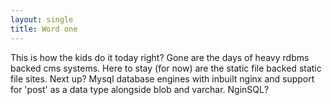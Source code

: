 ```yaml
---
layout: single
title: Word one
---
```

This is how the kids do it today right? Gone are the days of heavy rdbms backed cms systems. Here to stay (for now) are the static file backed static file sites. Next up? Mysql database engines with inbuilt nginx and support for 'post' as a data type alongside blob and varchar. NginSQL? 